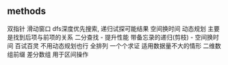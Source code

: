 ## methods
双指针
滑动窗口
dfs深度优先搜索, 递归试探可能结果
空间换时间
动态规划  主要是找到后项与前项的关系
二分查找 - 提升性能
带备忘录的递归(剪枝) - 空间换时间  百试百灵  不用动态规划也行
全排列 一个个求证  适用数据量不大的情形
二维数组前缀
差分数组  用于区间操作